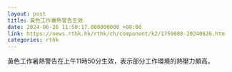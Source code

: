 ```yaml
---
layout: post
title: 黃色工作暑熱警告生效
date: 2024-06-26 11:50:17.000000000 +08:00
link: https://news.rthk.hk/rthk/ch/component/k2/1759080-20240626.htm
categories: rthk
---
```


黃色工作暑熱警告在上午11時50分生效，表示部分工作環境的熱壓力頗高。
